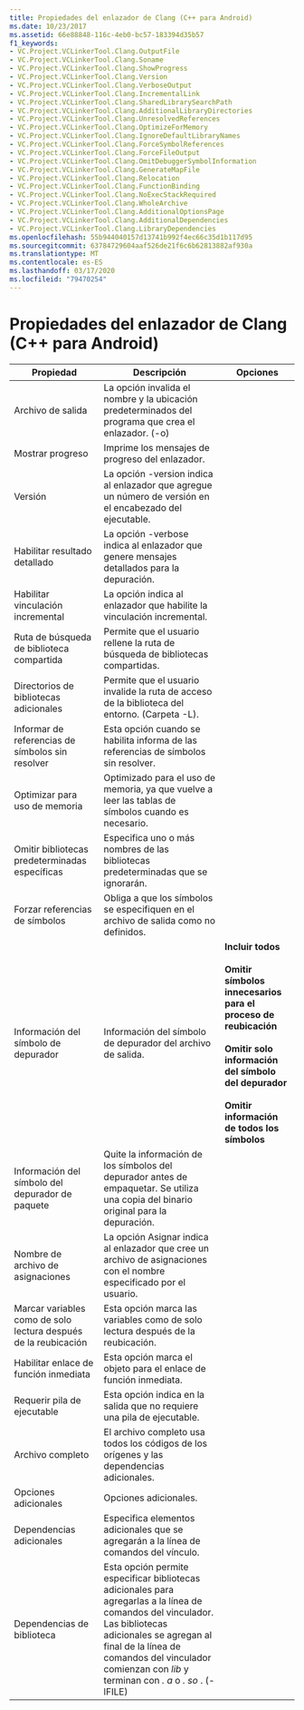 ```yaml
---
title: Propiedades del enlazador de Clang (C++ para Android)
ms.date: 10/23/2017
ms.assetid: 66e88848-116c-4eb0-bc57-183394d35b57
f1_keywords:
- VC.Project.VCLinkerTool.Clang.OutputFile
- VC.Project.VCLinkerTool.Clang.Soname
- VC.Project.VCLinkerTool.Clang.ShowProgress
- VC.Project.VCLinkerTool.Clang.Version
- VC.Project.VCLinkerTool.Clang.VerboseOutput
- VC.Project.VCLinkerTool.Clang.IncrementalLink
- VC.Project.VCLinkerTool.Clang.SharedLibrarySearchPath
- VC.Project.VCLinkerTool.Clang.AdditionalLibraryDirectories
- VC.Project.VCLinkerTool.Clang.UnresolvedReferences
- VC.Project.VCLinkerTool.Clang.OptimizeForMemory
- VC.Project.VCLinkerTool.Clang.IgnoreDefaultLibraryNames
- VC.Project.VCLinkerTool.Clang.ForceSymbolReferences
- VC.Project.VCLinkerTool.Clang.ForceFileOutput
- VC.Project.VCLinkerTool.Clang.OmitDebuggerSymbolInformation
- VC.Project.VCLinkerTool.Clang.GenerateMapFile
- VC.Project.VCLinkerTool.Clang.Relocation
- VC.Project.VCLinkerTool.Clang.FunctionBinding
- VC.Project.VCLinkerTool.Clang.NoExecStackRequired
- VC.Project.VCLinkerTool.Clang.WholeArchive
- VC.Project.VCLinkerTool.Clang.AdditionalOptionsPage
- VC.Project.VCLinkerTool.Clang.AdditionalDependencies
- VC.Project.VCLinkerTool.Clang.LibraryDependencies
ms.openlocfilehash: 55b944040157d13741b992f4ec66c35d1b117d95
ms.sourcegitcommit: 63784729604aaf526de21f6c6b62813882af930a
ms.translationtype: MT
ms.contentlocale: es-ES
ms.lasthandoff: 03/17/2020
ms.locfileid: "79470254"
---
```

# <a name="clang-linker-properties-android-c"></a>Propiedades del enlazador de Clang (C++ para Android)

| Propiedad | Descripción | Opciones |
|--|--|--|
| Archivo de salida | La opción invalida el nombre y la ubicación predeterminados del programa que crea el enlazador. (-o) |
| Mostrar progreso | Imprime los mensajes de progreso del enlazador. |
| Versión | La opción -version indica al enlazador que agregue un número de versión en el encabezado del ejecutable. |
| Habilitar resultado detallado | La opción -verbose indica al enlazador que genere mensajes detallados para la depuración. |
| Habilitar vinculación incremental | La opción indica al enlazador que habilite la vinculación incremental. |
| Ruta de búsqueda de biblioteca compartida | Permite que el usuario rellene la ruta de búsqueda de bibliotecas compartidas. |
| Directorios de bibliotecas adicionales | Permite que el usuario invalide la ruta de acceso de la biblioteca del entorno. (Carpeta -L). |
| Informar de referencias de símbolos sin resolver | Esta opción cuando se habilita informa de las referencias de símbolos sin resolver. |
| Optimizar para uso de memoria | Optimizado para el uso de memoria, ya que vuelve a leer las tablas de símbolos cuando es necesario. |
| Omitir bibliotecas predeterminadas específicas | Especifica uno o más nombres de las bibliotecas predeterminadas que se ignorarán. |
| Forzar referencias de símbolos | Obliga a que los símbolos se especifiquen en el archivo de salida como no definidos. |
| Información del símbolo de depurador | Información del símbolo de depurador del archivo de salida. | **Incluir todos**<br /><br />**Omitir símbolos innecesarios para el proceso de reubicación**<br /><br />**Omitir solo información del símbolo del depurador**<br /><br />**Omitir información de todos los símbolos** |
| Información del símbolo del depurador de paquete | Quite la información de los símbolos del depurador antes de empaquetar.  Se utiliza una copia del binario original para la depuración. |
| Nombre de archivo de asignaciones | La opción Asignar indica al enlazador que cree un archivo de asignaciones con el nombre especificado por el usuario. |
| Marcar variables como de solo lectura después de la reubicación | Esta opción marca las variables como de solo lectura después de la reubicación. |
| Habilitar enlace de función inmediata | Esta opción marca el objeto para el enlace de función inmediata. |
| Requerir pila de ejecutable | Esta opción indica en la salida que no requiere una pila de ejecutable. |
| Archivo completo | El archivo completo usa todos los códigos de los orígenes y las dependencias adicionales. |
| Opciones adicionales | Opciones adicionales. |
| Dependencias adicionales | Especifica elementos adicionales que se agregarán a la línea de comandos del vínculo. |
| Dependencias de biblioteca | Esta opción permite especificar bibliotecas adicionales para agregarlas a la línea de comandos del vinculador. Las bibliotecas adicionales se agregan al final de la línea de comandos del vinculador comienzan con *lib* y terminan con *. a* o *. so* .  (-lFILE) |
